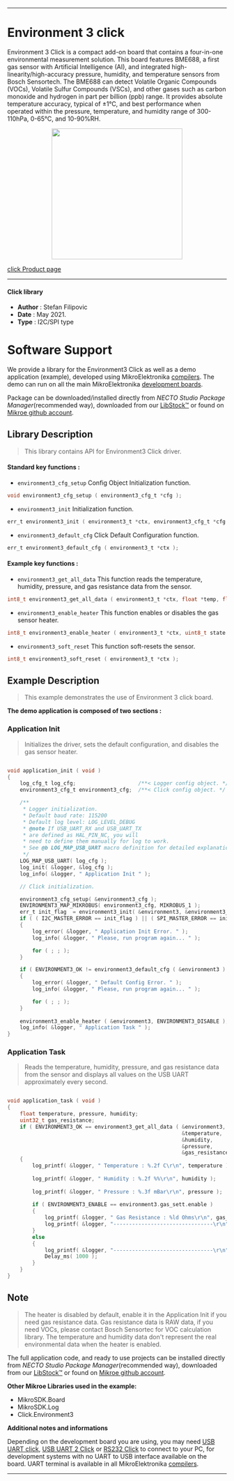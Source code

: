 
---
# Environment 3 click

Environment 3 Click is a compact add-on board that contains a four-in-one environmental measurement solution. This board features BME688, a first gas sensor with Artificial Intelligence (AI), and integrated high-linearity/high-accuracy pressure, humidity, and temperature sensors from Bosch Sensortech. The BME688 can detect Volatile Organic Compounds (VOCs), Volatile Sulfur Compounds (VSCs), and other gases such as carbon monoxide and hydrogen in part per billion (ppb) range. It provides absolute temperature accuracy, typical of ±1°C, and best performance when operated within the pressure, temperature, and humidity range of 300-110hPa, 0-65°C, and 10-90%RH.

<p align="center">
  <img src="https://download.mikroe.com/images/click_for_ide/enviroment3_click.png" height=300px>
</p>

[click Product page](https://www.mikroe.com/environment-3-click)

---


#### Click library

- **Author**        : Stefan Filipovic
- **Date**          : May 2021.
- **Type**          : I2C/SPI type


# Software Support

We provide a library for the Environment3 Click
as well as a demo application (example), developed using MikroElektronika
[compilers](https://www.mikroe.com/necto-studio).
The demo can run on all the main MikroElektronika [development boards](https://www.mikroe.com/development-boards).

Package can be downloaded/installed directly from *NECTO Studio Package Manager*(recommended way), downloaded from our [LibStock&trade;](https://libstock.mikroe.com) or found on [Mikroe github account](https://github.com/MikroElektronika/mikrosdk_click_v2/tree/master/clicks).

## Library Description

> This library contains API for Environment3 Click driver.

#### Standard key functions :

- `environment3_cfg_setup` Config Object Initialization function.
```c
void environment3_cfg_setup ( environment3_cfg_t *cfg );
```

- `environment3_init` Initialization function.
```c
err_t environment3_init ( environment3_t *ctx, environment3_cfg_t *cfg );
```

- `environment3_default_cfg` Click Default Configuration function.
```c
err_t environment3_default_cfg ( environment3_t *ctx );
```

#### Example key functions :

- `environment3_get_all_data` This function reads the temperature, humidity, pressure, and gas resistance data from the sensor.
```c
int8_t environment3_get_all_data ( environment3_t *ctx, float *temp, float *hum, float *pres, uint32_t *gas );
```

- `environment3_enable_heater` This function enables or disables the gas sensor heater.
```c
int8_t environment3_enable_heater ( environment3_t *ctx, uint8_t state );
```

- `environment3_soft_reset` This function soft-resets the sensor.
```c
int8_t environment3_soft_reset ( environment3_t *ctx );
```

## Example Description

> This example demonstrates the use of Environment 3 click board.

**The demo application is composed of two sections :**

### Application Init

> Initializes the driver, sets the default configuration, and disables the gas sensor heater.

```c

void application_init ( void )
{
    log_cfg_t log_cfg;                    /**< Logger config object. */
    environment3_cfg_t environment3_cfg;  /**< Click config object. */

    /** 
     * Logger initialization.
     * Default baud rate: 115200
     * Default log level: LOG_LEVEL_DEBUG
     * @note If USB_UART_RX and USB_UART_TX 
     * are defined as HAL_PIN_NC, you will 
     * need to define them manually for log to work. 
     * See @b LOG_MAP_USB_UART macro definition for detailed explanation.
     */
    LOG_MAP_USB_UART( log_cfg );
    log_init( &logger, &log_cfg );
    log_info( &logger, " Application Init " );

    // Click initialization.

    environment3_cfg_setup( &environment3_cfg );
    ENVIRONMENT3_MAP_MIKROBUS( environment3_cfg, MIKROBUS_1 );
    err_t init_flag  = environment3_init( &environment3, &environment3_cfg );
    if ( ( I2C_MASTER_ERROR == init_flag ) || ( SPI_MASTER_ERROR == init_flag ) ) 
    {
        log_error( &logger, " Application Init Error. " );
        log_info( &logger, " Please, run program again... " );

        for ( ; ; );
    }

    if ( ENVIRONMENT3_OK != environment3_default_cfg ( &environment3 ) )
    {
        log_error( &logger, " Default Config Error. " );
        log_info( &logger, " Please, run program again... " );

        for ( ; ; );
    }
    
    environment3_enable_heater ( &environment3, ENVIRONMENT3_DISABLE );
    log_info( &logger, " Application Task " );
}

```

### Application Task

> Reads the temperature, humidity, pressure, and gas resistance data from the sensor and 
> displays all values on the USB UART approximately every second.

```c

void application_task ( void )
{
    float temperature, pressure, humidity;
    uint32_t gas_resistance;
    if ( ENVIRONMENT3_OK == environment3_get_all_data ( &environment3, 
                                                        &temperature, 
                                                        &humidity, 
                                                        &pressure, 
                                                        &gas_resistance ) )
    {
        log_printf( &logger, " Temperature : %.2f C\r\n", temperature );
    
        log_printf( &logger, " Humidity : %.2f %%\r\n", humidity );
        
        log_printf( &logger, " Pressure : %.3f mBar\r\n", pressure );
        
        if ( ENVIRONMENT3_ENABLE == environment3.gas_sett.enable )
        {
            log_printf( &logger, " Gas Resistance : %ld Ohms\r\n", gas_resistance );
            log_printf( &logger, "--------------------------------\r\n" );
        }
        else
        {
            log_printf( &logger, "--------------------------------\r\n" );
            Delay_ms( 1000 );
        }
    }
}

```

## Note

> The heater is disabled by default, enable it in the Application Init if you need gas resistance data.
> Gas resistance data is RAW data, if you need VOCs, please contact Bosch Sensortec for VOC calculation library.
> The temperature and humidity data don't represent the real environmental data when the heater is enabled.

The full application code, and ready to use projects can be installed directly from *NECTO Studio Package Manager*(recommended way), downloaded from our [LibStock&trade;](https://libstock.mikroe.com) or found on [Mikroe github account](https://github.com/MikroElektronika/mikrosdk_click_v2/tree/master/clicks).

**Other Mikroe Libraries used in the example:**

- MikroSDK.Board
- MikroSDK.Log
- Click.Environment3

**Additional notes and informations**

Depending on the development board you are using, you may need
[USB UART click](https://www.mikroe.com/usb-uart-click),
[USB UART 2 Click](https://www.mikroe.com/usb-uart-2-click) or
[RS232 Click](https://www.mikroe.com/rs232-click) to connect to your PC, for
development systems with no UART to USB interface available on the board. UART
terminal is available in all MikroElektronika
[compilers](https://shop.mikroe.com/compilers).

---
